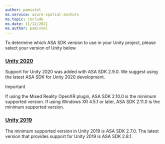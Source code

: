 ```yaml
---
author: pamistel
ms.service: azure-spatial-anchors
ms.topic: include
ms.date: 11/12/2021
ms.author: pamistel
---
```


To determine which ASA SDK version to use in your Unity project, please select your version of Unity below.

### [Unity 2020](#tab/unity-2020)

Support for Unity 2020 was added with ASA SDK 2.9.0. We suggest using the latest ASA SDK for Unity 2020 development.

> [!IMPORTANT]
> If using the Mixed Reality OpenXR plugin, ASA SDK 2.10.0 is the minimum supported version. If using Windows XR 4.5.1 or later, ASA SDK 2.11.0 is the minimum supported version.
  
### [Unity 2019](#tab/unity-2019)

The minimum supported version in Unity 2019 is ASA SDK 2.7.0. The latest version that provides support for Unity 2019 is ASA SDK 2.8.1.


